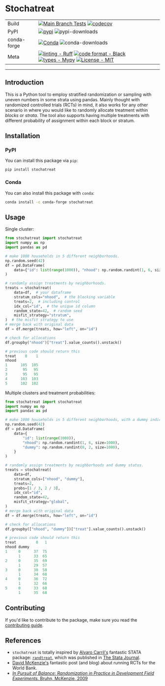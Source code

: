 # Stochatreat

| | |
|---|---|
|Build|[![Main Branch Tests](https://github.com/manmartgarc/stochatreat/actions/workflows/release.yml/badge.svg?branch=main)](https://github.com/manmartgarc/stochatreat/actions/workflows/test.yml) [![codecov](https://codecov.io/gh/manmartgarc/stochatreat/graph/badge.svg?token=llPoW2rWIN)](https://codecov.io/gh/manmartgarc/stochatreat)
|PyPI| [![pypi](https://img.shields.io/pypi/v/stochatreat?logo=pypi)](https://pypi.org/project/stochatreat/) ![pypi-downloads](https://img.shields.io/pypi/dm/stochatreat?logo=pypi)
|conda-forge| [![Conda](https://img.shields.io/conda/v/conda-forge/stochatreat?logo=conda-forge)](https://anaconda.org/conda-forge/stochatreat) ![conda-downloads](https://img.shields.io/conda/dn/conda-forge/stochatreat?logo=conda-forge)
|Meta| [![linting - Ruff](https://img.shields.io/endpoint?url=https://raw.githubusercontent.com/charliermarsh/ruff/main/assets/badge/v2.json)](https://github.com/astral-sh/ruff) [![code format - Black](https://img.shields.io/badge/code%20style-black-000000.svg)](https://github.com/psf/black) [![types - Mypy](https://img.shields.io/badge/types-Mypy-blue.svg)](https://github.com/python/mypy) [![License - MIT](https://img.shields.io/badge/license-MIT-9400d3.svg)](https://spdx.org/licenses/)

---

## Introduction

This is a Python tool to employ stratified randomization or sampling with uneven numbers in some strata using pandas. Mainly thought with randomized controlled trials (RCTs) in mind, it also works for any other scenario in where you would like to randomly allocate treatment within *blocks* or *strata*. The tool also supports having multiple treatments with different probability of assignment within each block or stratum.

## Installation

### PyPI

You can install this package via `pip`:

```bash
pip install stochatreat
```

### Conda

You can also install this package with `conda`:

```bash
conda install -c conda-forge stochatreat
```

## Usage

Single cluster:

```python
from stochatreat import stochatreat
import numpy as np
import pandas as pd

# make 1000 households in 5 different neighborhoods.
np.random.seed(42)
df = pd.DataFrame(
    data={"id": list(range(1000)), "nhood": np.random.randint(1, 6, size=1000)}
)

# randomly assign treatments by neighborhoods.
treats = stochatreat(
    data=df,  # your dataframe
    stratum_cols="nhood",  # the blocking variable
    treats=2,  # including control
    idx_col="id",  # the unique id column
    random_state=42,  # random seed
    misfit_strategy="stratum",
)  # the misfit strategy to use
# merge back with original data
df = df.merge(treats, how="left", on="id")

# check for allocations
df.groupby("nhood")["treat"].value_counts().unstack()

# previous code should return this
treat    0    1
nhood
1      105  105
2       95   95
3       95   95
4      103  103
5      102  102
```

Multiple clusters and treatment probabilities:

```python
from stochatreat import stochatreat
import numpy as np
import pandas as pd

# make 1000 households in 5 different neighborhoods, with a dummy indicator
np.random.seed(42)
df = pd.DataFrame(
    data={
        "id": list(range(1000)),
        "nhood": np.random.randint(1, 6, size=1000),
        "dummy": np.random.randint(0, 2, size=1000),
    }
)

# randomly assign treatments by neighborhoods and dummy status.
treats = stochatreat(
    data=df,
    stratum_cols=["nhood", "dummy"],
    treats=2,
    probs=[1 / 3, 2 / 3],
    idx_col="id",
    random_state=42,
    misfit_strategy="global",
)
# merge back with original data
df = df.merge(treats, how="left", on="id")

# check for allocations
df.groupby(["nhood", "dummy"])["treat"].value_counts().unstack()

# previous code should return this
treat         0   1
nhood dummy
1     0      37  75
      1      33  65
2     0      35  69
      1      29  57
3     0      30  58
      1      34  68
4     0      36  72
      1      32  66
5     0      33  68
      1      35  68
```

## Contributing

If you'd like to contribute to the package, make sure you read the [contributing guide](https://github.com/manmartgarc/stochatreat/blob/main/.github/CONTRIBUTING.md).

## References

- `stochatreat` is totally inspired by [Alvaro Carril's](https://acarril.github.io/) fantastic STATA package: [`randtreat`](https://acarril.github.io/posts/randtreat), which was published in [The Stata Journal](https://www.stata-journal.com/article.html?article=st0490).
- [David McKenzie's](http://blogs.worldbank.org/impactevaluations/tools-of-the-trade-doing-stratified-randomization-with-uneven-numbers-in-some-strata) fantastic post (and blog) about running RCTs for the World Bank.
- [*In Pursuit of Balance: Randomization in Practice in Development Field Experiments.* Bruhn, McKenzie, 2009](https://www.aeaweb.org/articles?id=10.1257/app.1.4.200)
